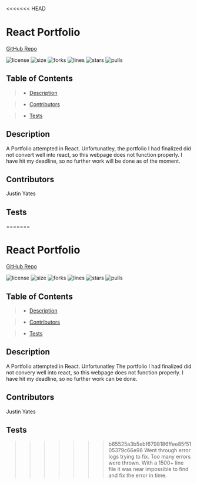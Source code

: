 <<<<<<< HEAD
# React Portfolio

[GitHub Repo](https://github.com/justinyates887/react-portfolio)

![license](https://img.shields.io/github/license/justinyates887/react-portfolio)
![size](https://img.shields.io/github/languages/code-size/justinyates887/react-portfolio)
![forks](https://img.shields.io/github/forks/justinyates887/react-portfolio)
![lines](https://img.shields.io/tokei/lines/github/justinyates887/react-portfolio)
![stars](https://img.shields.io/github/stars/justinyates887/react-portfolio)
![pulls](https://img.shields.io/github/issues-pr-closed/justinyates887/react-portfolio)

## Table of Contents

> - [Description](#Description)

> - [Contributors](#Contributors)

> - [Tests](#Tests)


## <a name="Description"></a>Description

A Portfolio attempted in React. Unfortunatley, the portfolio I had finalized did not convert well into react, so this webpage does not function properly. I have hit my deadline, so no further work will be done as of the moment.

## <a name="Contributors"></a>Contributors

Justin Yates

## <a name="Tests"></a>Tests

=======
# React Portfolio

[GitHub Repo](https://github.com/justinyates887/react-portfolio)

![license](https://img.shields.io/github/license/justinyates887/react-portfolio)
![size](https://img.shields.io/github/languages/code-size/justinyates887/react-portfolio)
![forks](https://img.shields.io/github/forks/justinyates887/react-portfolio)
![lines](https://img.shields.io/tokei/lines/github/justinyates887/react-portfolio)
![stars](https://img.shields.io/github/stars/justinyates887/react-portfolio)
![pulls](https://img.shields.io/github/issues-pr-closed/justinyates887/react-portfolio)

## Table of Contents

> - [Description](#Description)

> - [Contributors](#Contributors)

> - [Tests](#Tests)


## <a name="Description"></a>Description

A Portfolio attempted in React. Unfortunatley The portfolio I had finalized did not convery well into react, so this webpage does not function properly. I have hit my deadline, so no further work can be done.

## <a name="Contributors"></a>Contributors

Justin Yates

## <a name="Tests"></a>Tests

>>>>>>> b65525a3b5ebf6798186ffee85f5105379c66e96
Went through error logs trying to fix. Too many errors were thrown. With a 1500+ line file it was near impossible to find and fix the error in time.
